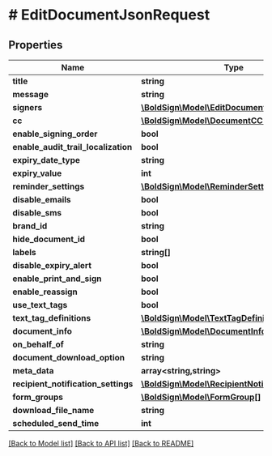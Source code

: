 # # EditDocumentJsonRequest

## Properties

Name | Type | Description | Notes
------------ | ------------- | ------------- | -------------
**title** | **string** |  | [optional]
**message** | **string** |  | [optional]
**signers** | [**\BoldSign\Model\EditDocumentSigner[]**](EditDocumentSigner.md) |  | [optional]
**cc** | [**\BoldSign\Model\DocumentCC[]**](DocumentCC.md) |  | [optional]
**enable_signing_order** | **bool** |  | [optional]
**enable_audit_trail_localization** | **bool** |  | [optional]
**expiry_date_type** | **string** |  | [optional]
**expiry_value** | **int** |  | [optional]
**reminder_settings** | [**\BoldSign\Model\ReminderSettings**](ReminderSettings.md) |  | [optional]
**disable_emails** | **bool** |  | [optional]
**disable_sms** | **bool** |  | [optional]
**brand_id** | **string** |  | [optional]
**hide_document_id** | **bool** |  | [optional]
**labels** | **string[]** |  | [optional]
**disable_expiry_alert** | **bool** |  | [optional]
**enable_print_and_sign** | **bool** |  | [optional]
**enable_reassign** | **bool** |  | [optional]
**use_text_tags** | **bool** |  | [optional]
**text_tag_definitions** | [**\BoldSign\Model\TextTagDefinition[]**](TextTagDefinition.md) |  | [optional]
**document_info** | [**\BoldSign\Model\DocumentInfo[]**](DocumentInfo.md) |  | [optional]
**on_behalf_of** | **string** |  | [optional]
**document_download_option** | **string** |  | [optional]
**meta_data** | **array<string,string>** |  | [optional]
**recipient_notification_settings** | [**\BoldSign\Model\RecipientNotificationSettings**](RecipientNotificationSettings.md) |  | [optional]
**form_groups** | [**\BoldSign\Model\FormGroup[]**](FormGroup.md) |  | [optional]
**download_file_name** | **string** |  | [optional]
**scheduled_send_time** | **int** |  | [optional]

[[Back to Model list]](../../README.md#models) [[Back to API list]](../../README.md#endpoints) [[Back to README]](../../README.md)
